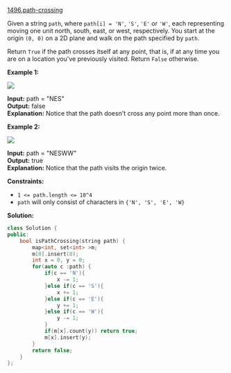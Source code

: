 [1496.path-crossing](https://leetcode.com/problems/path-crossing/)  

Given a string `path`, where `path[i] = 'N'`, `'S'`, `'E'` or `'W'`, each representing moving one unit north, south, east, or west, respectively. You start at the origin `(0, 0)` on a 2D plane and walk on the path specified by `path`.

Return `True` if the path crosses itself at any point, that is, if at any time you are on a location you've previously visited. Return `False` otherwise.

**Example 1:**

![](https://assets.leetcode.com/uploads/2020/06/10/screen-shot-2020-06-10-at-123929-pm.png)

  
**Input:** path = "NES"  
**Output:** false   
**Explanation:** Notice that the path doesn't cross any point more than once.  

**Example 2:**

![](https://assets.leetcode.com/uploads/2020/06/10/screen-shot-2020-06-10-at-123843-pm.png)

  
**Input:** path = "NESWW"  
**Output:** true  
**Explanation:** Notice that the path visits the origin twice.

**Constraints:**

*   `1 <= path.length <= 10^4`
*   `path` will only consist of characters in `{'N', 'S', 'E', 'W}`  



**Solution:**  

```cpp
class Solution {
public:
    bool isPathCrossing(string path) {
        map<int, set<int> >m;
        m[0].insert(0);
        int x = 0, y = 0;
        for(auto c :path) {
            if(c == 'N'){
                x -= 1;
            }else if(c == 'S'){
                x += 1;
            }else if(c == 'E'){
                y += 1;
            }else if(c == 'W'){
                y -= 1;
            }
            if(m[x].count(y)) return true;
            m[x].insert(y);
        }
        return false;
    }
};
```
      
